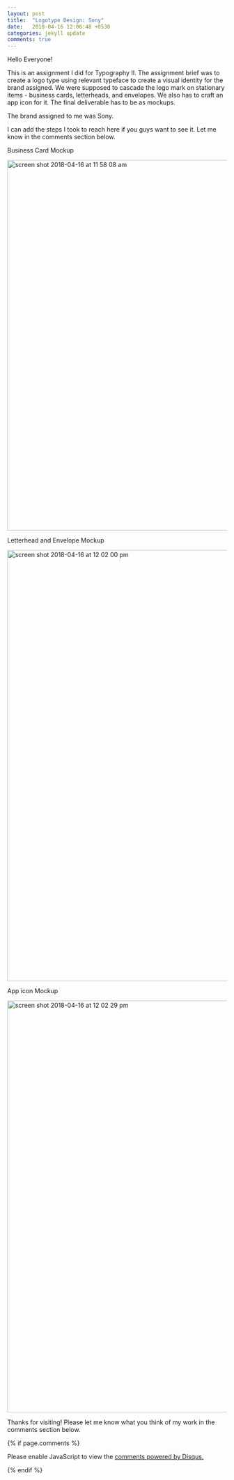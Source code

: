 ```yaml
---
layout: post
title:  "Logotype Design: Sony"
date:   2018-04-16 12:06:48 +0530
categories: jekyll update
comments: true
---
```

Hello Everyone!

This is an assignment I did for Typography II.
The assignment brief was to create a logo type using relevant typeface to create a visual identity for the brand assigned. We were supposed to cascade the logo mark on stationary items - business cards, letterheads, and envelopes. We also has to craft an app icon for it. The final deliverable has to be as mockups.

The brand assigned to me was Sony.

I can add the steps I took to reach here if you guys want to see it. Let me know in the comments section below.

Business Card Mockup

<img width="851" alt="screen shot 2018-04-16 at 11 58 08 am" src="https://user-images.githubusercontent.com/36835039/38793257-26edee0e-416e-11e8-9745-d0816a941527.png">

Letterhead and Envelope Mockup

<img width="990" alt="screen shot 2018-04-16 at 12 02 00 pm" src="https://user-images.githubusercontent.com/36835039/38793258-2722ec3a-416e-11e8-823b-5b8c968d3fa1.png">

App icon Mockup

<img width="946" alt="screen shot 2018-04-16 at 12 02 29 pm" src="https://user-images.githubusercontent.com/36835039/38793259-275e2796-416e-11e8-81cb-88a5ebe9fc05.png">


Thanks for visiting! Please let me know what you think of my work in the comments section below.

{% if page.comments %}

<div id="disqus_thread"></div>
<script>

/**
*  RECOMMENDED CONFIGURATION VARIABLES: EDIT AND UNCOMMENT THE SECTION BELOW TO INSERT DYNAMIC VALUES FROM YOUR PLATFORM OR CMS.
*  LEARN WHY DEFINING THESE VARIABLES IS IMPORTANT: https://disqus.com/admin/universalcode/#configuration-variables*/
/*
var disqus_config = function () {
this.page.url = PAGE_URL;  // Replace PAGE_URL with your page's canonical URL variable
this.page.identifier = PAGE_IDENTIFIER; // Replace PAGE_IDENTIFIER with your page's unique identifier variable
};
*/
(function() { // DON'T EDIT BELOW THIS LINE
var d = document, s = d.createElement('script');
s.src = 'https://vanya-rawat-github-io.disqus.com/embed.js';
s.setAttribute('data-timestamp', +new Date());
(d.head || d.body).appendChild(s);
})();
</script>
<noscript>Please enable JavaScript to view the <a href="https://disqus.com/?ref_noscript">comments powered by Disqus.</a></noscript>

{% endif %}
